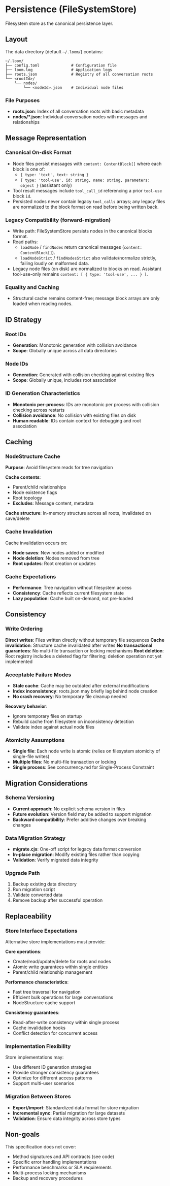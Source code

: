 # Persistence (FileSystemStore)

Filesystem store as the canonical persistence layer.

## Layout

The data directory (default `~/.loom/`) contains:

```
~/.loom/
├── config.toml              # Configuration file
├── loom.log                 # Application logs
├── roots.json               # Registry of all conversation roots
└── <rootId>/
    └── nodes/
        └── <nodeId>.json    # Individual node files
```

### File Purposes

- **roots.json**: Index of all conversation roots with basic metadata
- **nodes/\*.json**: Individual conversation nodes with messages and relationships

## Message Representation

### Canonical On-disk Format

- Node files persist messages with `content: ContentBlock[]` where each block is one of:
  - `{ type: 'text', text: string }`
  - `{ type: 'tool-use', id: string, name: string, parameters: object }` (assistant only)
- Tool result messages include `tool_call_id` referencing a prior `tool-use` block `id`.
- Persisted nodes never contain legacy `tool_calls` arrays; any legacy files are normalized to the block format on read before being written back.

### Legacy Compatibility (forward-migration)

- Write path: FileSystemStore persists nodes in the canonical blocks format.
- Read paths:
  - `loadNode` / `findNodes` return canonical messages (`content: ContentBlock[]`).
  - `loadNodeStrict` / `findNodesStrict` also validate/normalize strictly, failing loudly on malformed data.
- Legacy node files (on disk) are normalized to blocks on read. Assistant tool-use-only remains `content: [ { type: 'tool-use', ... } ]`.

### Equality and Caching

- Structural cache remains content-free; message block arrays are only loaded when reading nodes.

## ID Strategy

### Root IDs

- **Generation**: Monotonic generation with collision avoidance
- **Scope**: Globally unique across all data directories

### Node IDs

- **Generation**: Generated with collision checking against existing files
- **Scope**: Globally unique, includes root association

### ID Generation Characteristics

- **Monotonic per-process**: IDs are monotonic per process with collision checking across restarts
- **Collision avoidance**: No collision with existing files on disk
- **Human readable**: IDs contain context for debugging and root association

## Caching

### NodeStructure Cache

**Purpose**: Avoid filesystem reads for tree navigation

**Cache contents**:

- Parent/child relationships
- Node existence flags
- Root topology
- **Excludes**: Message content, metadata

**Cache structure**: In-memory structure across all roots, invalidated on save/delete

### Cache Invalidation

Cache invalidation occurs on:

- **Node saves**: New nodes added or modified
- **Node deletion**: Nodes removed from tree
- **Root updates**: Root creation or updates

### Cache Expectations

- **Performance**: Tree navigation without filesystem access
- **Consistency**: Cache reflects current filesystem state
- **Lazy population**: Cache built on-demand, not pre-loaded

## Consistency

### Write Ordering

**Direct writes**: Files written directly without temporary file sequences
**Cache invalidation**: Structure cache invalidated after writes
**No transactional guarantees**: No multi-file transaction or locking mechanisms
**Root deletion**: Root registry includes a deleted flag for filtering; deletion operation not yet implemented

### Acceptable Failure Modes

- **Stale cache**: Cache may be outdated after external modifications
- **Index inconsistency**: roots.json may briefly lag behind node creation
- **No crash recovery**: No temporary file cleanup needed

**Recovery behavior**:

- Ignore temporary files on startup
- Rebuild cache from filesystem on inconsistency detection
- Validate index against actual node files

### Atomicity Assumptions

- **Single file**: Each node write is atomic (relies on filesystem atomicity of single-file writes)
- **Multiple files**: No multi-file transaction or locking
- **Single process**: See concurrency.md for Single-Process Constraint

## Migration Considerations

### Schema Versioning

- **Current approach**: No explicit schema version in files
- **Future evolution**: Version field may be added to support migration
- **Backward compatibility**: Prefer additive changes over breaking changes

### Data Migration Strategy

- **migrate.cjs**: One-off script for legacy data format conversion
- **In-place migration**: Modify existing files rather than copying
- **Validation**: Verify migrated data integrity

### Upgrade Path

1. Backup existing data directory
2. Run migration script
3. Validate converted data
4. Remove backup after successful operation

## Replaceability

### Store Interface Expectations

Alternative store implementations must provide:

**Core operations**:

- Create/read/update/delete for roots and nodes
- Atomic write guarantees within single entities
- Parent/child relationship management

**Performance characteristics**:

- Fast tree traversal for navigation
- Efficient bulk operations for large conversations
- NodeStructure cache support

**Consistency guarantees**:

- Read-after-write consistency within single process
- Cache invalidation hooks
- Conflict detection for concurrent access

### Implementation Flexibility

Store implementations may:

- Use different ID generation strategies
- Provide stronger consistency guarantees
- Optimize for different access patterns
- Support multi-user scenarios

### Migration Between Stores

- **Export/import**: Standardized data format for store migration
- **Incremental sync**: Partial migration for large datasets
- **Validation**: Ensure data integrity across store types

## Non-goals

This specification does not cover:

- Method signatures and API contracts (see code)
- Specific error handling implementations
- Performance benchmarks or SLA requirements
- Multi-process locking mechanisms
- Backup and recovery procedures
